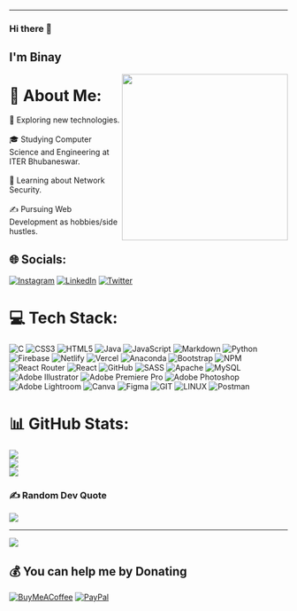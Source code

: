 <!---
binay-tripathy/binay-tripathy is a ✨ special ✨ repository because its `README.md` (this file) appears on your GitHub profile.
You can click the Preview link to take a look at your changes.
--->


<hr>

### Hi there 👋<h2> I'm Binay</h2>

<img align='right' src="https://user-images.githubusercontent.com/76717116/200188908-e5fcce49-05c3-4d55-9778-ade04327ec56.gif" width="300">


# 💫 About Me:
🤔   Exploring new technologies.<br><br>🎓   Studying Computer Science and Engineering at ITER Bhubaneswar.<br><br>🌱   Learning about Network Security.<br><br>✍️   Pursuing Web Development as hobbies/side hustles.


## 🌐 Socials:
[![Instagram](https://img.shields.io/badge/Instagram-%23E4405F.svg?logo=Instagram&logoColor=white)](https://instagram.com/binay__tripathy) [![LinkedIn](https://img.shields.io/badge/LinkedIn-%230077B5.svg?logo=linkedin&logoColor=white)](https://linkedin.com/in/binaytripathy) [![Twitter](https://img.shields.io/badge/Twitter-%231DA1F2.svg?logo=Twitter&logoColor=white)](https://twitter.com/tripathy_binay) 

# 💻 Tech Stack:
![C](https://img.shields.io/badge/c-%2300599C.svg?style=flat&logo=c&logoColor=white) ![CSS3](https://img.shields.io/badge/css3-%231572B6.svg?style=flat&logo=css3&logoColor=white) ![HTML5](https://img.shields.io/badge/html5-%23E34F26.svg?style=flat&logo=html5&logoColor=white) ![Java](https://img.shields.io/badge/java-%23ED8B00.svg?style=flat&logo=java&logoColor=white) ![JavaScript](https://img.shields.io/badge/javascript-%23323330.svg?style=flat&logo=javascript&logoColor=%23F7DF1E) ![Markdown](https://img.shields.io/badge/markdown-%23000000.svg?style=flat&logo=markdown&logoColor=white) ![Python](https://img.shields.io/badge/python-3670A0?style=flat&logo=python&logoColor=ffdd54) ![Firebase](https://img.shields.io/badge/firebase-%23039BE5.svg?style=flat&logo=firebase) ![Netlify](https://img.shields.io/badge/netlify-%23000000.svg?style=flat&logo=netlify&logoColor=#00C7B7) ![Vercel](https://img.shields.io/badge/vercel-%23000000.svg?style=flat&logo=vercel&logoColor=white) ![Anaconda](https://img.shields.io/badge/Anaconda-%2344A833.svg?style=flat&logo=anaconda&logoColor=white) ![Bootstrap](https://img.shields.io/badge/bootstrap-%23563D7C.svg?style=flat&logo=bootstrap&logoColor=white) ![NPM](https://img.shields.io/badge/NPM-%23000000.svg?style=flat&logo=npm&logoColor=white) ![React Router](https://img.shields.io/badge/React_Router-CA4245?style=flat&logo=react-router&logoColor=white) ![React](https://img.shields.io/badge/react-%2320232a.svg?style=flat&logo=react&logoColor=%2361DAFB) ![GitHub](https://img.shields.io/badge/GitHub-%23121011.svg?style=flat&logo=github&logoColor=white) ![SASS](https://img.shields.io/badge/SASS-hotpink.svg?style=flat&logo=SASS&logoColor=white) ![Apache](https://img.shields.io/badge/apache-%23D42029.svg?style=flat&logo=apache&logoColor=white) ![MySQL](https://img.shields.io/badge/mysql-%2300f.svg?style=flat&logo=mysql&logoColor=white) ![Adobe Illustrator](https://img.shields.io/badge/adobeillustrator-%23FF9A00.svg?style=flat&logo=adobeillustrator&logoColor=white) ![Adobe Premiere Pro](https://img.shields.io/badge/Adobe%20Premiere%20Pro-9999FF.svg?style=flat&logo=Adobe%20Premiere%20Pro&logoColor=white) ![Adobe Photoshop](https://img.shields.io/badge/adobephotoshop-%2331A8FF.svg?style=flat&logo=adobephotoshop&logoColor=white) ![Adobe Lightroom](https://img.shields.io/badge/Adobe%20Lightroom-31A8FF.svg?style=flat&logo=Adobe%20Lightroom&logoColor=white) ![Canva](https://img.shields.io/badge/Canva-%2300C4CC.svg?style=flat&logo=Canva&logoColor=white) 	![Figma](https://img.shields.io/badge/figma-%23F24E1E.svg?style=flat&logo=figma&logoColor=white) ![GIT](https://img.shields.io/badge/Git-fc6d26?style=flat&logo=git&logoColor=white) ![LINUX](https://img.shields.io/badge/Linux-FCC624?style=flat&logo=linux&logoColor=black) ![Postman](https://img.shields.io/badge/Postman-FF6C37?style=flat&logo=postman&logoColor=white)
# 📊 GitHub Stats:
![](https://github-readme-stats.vercel.app/api?username=binay-tripathy&theme=highcontrast&hide_border=true&include_all_commits=true&count_private=true)<br/>
![](https://streak-stats.demolab.com?user=binay-tripathy&theme=highcontrast&hide_border=true&date_format=j%20M%5B%20Y%5D)<br/>
![](https://github-readme-stats.vercel.app/api/top-langs/?username=binay-tripathy&theme=highcontrast&hide_border=true&include_all_commits=true&count_private=true&layout=compact)

### ✍️ Random Dev Quote
![](https://quotes-github-readme.vercel.app/api?type=horizontal&theme=dark)

---
[![](https://visitcount.itsvg.in/api?id=binay-tripathy&icon=0&color=2)](https://visitcount.itsvg.in)

  ## 💰 You can help me by Donating
  [![BuyMeACoffee](https://img.shields.io/badge/Buy%20Me%20a%20Coffee-ffdd00?style=for-the-badge&logo=buy-me-a-coffee&logoColor=black)](https://buymeacoffee.com/binaytripathy) [![PayPal](https://img.shields.io/badge/PayPal-00457C?style=for-the-badge&logo=paypal&logoColor=white)](https://paypal.me/binaytripathy123) 

  
<!-- Proudly created with GPRM ( https://gprm.itsvg.in ) -->
